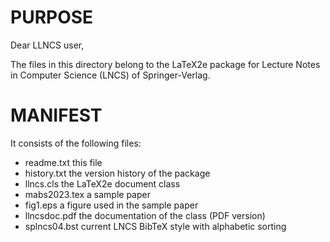 # PURPOSE

Dear LLNCS user,

The files in this directory belong to the LaTeX2e package for
Lecture Notes in Computer Science (LNCS) of Springer-Verlag.

# MANIFEST

It consists of the following files:

+ readme.txt         this file
+ history.txt        the version history of the package
+ llncs.cls          the LaTeX2e document class
+ mabs2023.tex    a sample paper
+ fig1.eps           a figure used in the sample paper
+ llncsdoc.pdf       the documentation of the class (PDF version)
+ splncs04.bst       current LNCS BibTeX style with alphabetic sorting

